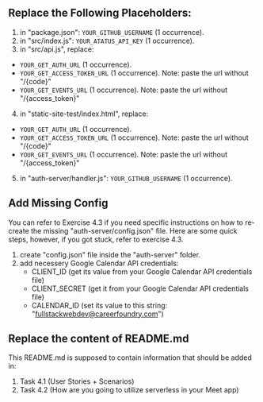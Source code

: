 ## **Replace the Following Placeholders:**

1. in "package.json": `YOUR_GITHUB_USERNAME` (1 occurrence).
2. in "src/index.js": `YOUR_ATATUS_API_KEY` (1 occurrence).
3. in "src/api.js", replace:

- `YOUR_GET_AUTH_URL` (1 occurrence).
- `YOUR_GET_ACCESS_TOKEN_URL` (1 occurrence). Note: paste the url without "/{code}"
- `YOUR_GET_EVENTS_URL` (1 occurrence). Note: paste the url without "/{access_token}"

4. in "static-site-test/index.html", replace:

- `YOUR_GET_AUTH_URL` (1 occurrence).
- `YOUR_GET_ACCESS_TOKEN_URL` (1 occurrence). Note: paste the url without "/{code}"
- `YOUR_GET_EVENTS_URL` (1 occurrence). Note: paste the url without "/{access_token}"

5. in "auth-server/handler.js": `YOUR_GITHUB_USERNAME` (1 occurrence).

## **Add Missing Config**

You can refer to Exercise 4.3 if you need specific instructions on how to re-create the missing "auth-server/config.json" file. Here are some quick steps, however, if you got stuck, refer to exercise 4.3.

1. create "config.json" file inside the "auth-server" folder.
2. add necessery Google Calendar API credentials:
   - CLIENT_ID (get its value from your Google Calendar API credentials file)
   - CLIENT_SECRET (get it from your Google Calendar API credentials file)
   - CALENDAR_ID (set its value to this string: "fullstackwebdev@careerfoundry.com")

## **Replace the content of README.md**

This README.md is supposed to contain information that should be added in:

1. Task 4.1 (User Stories + Scenarios)
2. Task 4.2 (How are you going to utilize serverless in your Meet app)
